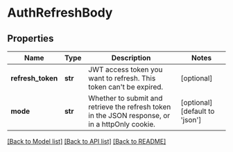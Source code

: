 # AuthRefreshBody

## Properties
Name | Type | Description | Notes
------------ | ------------- | ------------- | -------------
**refresh_token** | **str** | JWT access token you want to refresh. This token can&#x27;t be expired. | [optional] 
**mode** | **str** | Whether to submit and retrieve the refresh token in the JSON response, or in a httpOnly cookie. | [optional] [default to 'json']

[[Back to Model list]](../README.md#documentation-for-models) [[Back to API list]](../README.md#documentation-for-api-endpoints) [[Back to README]](../README.md)

